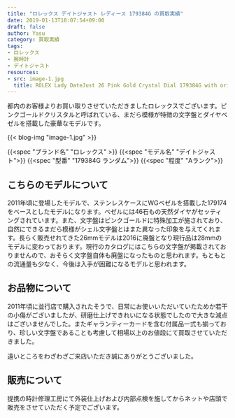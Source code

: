 ```yaml
---
title: "ロレックス デイトジャスト レディース 179384G の買取実績"
date: 2019-01-13T18:07:54+09:00
draft: false
author: Yasu
category: 買取実績
tags:
- ロレックス
- 腕時計
- デイトジャスト
resources:
- src: image-1.jpg
  title: ROLEX Lady DateJust 26 Pink Gold Crystal Dial 179384G with original box and paper
---
```


都内のお客様よりお買い取りさせていただきましたロレックスでございます。ピンクゴールドクリスタルと呼ばれている、まだら模様が特徴の文字盤とダイヤベゼルを搭載した豪華なモデルです。

{{< blog-img "image-1.jpg" >}}

{{<spec "ブランド名" "ロレックス" >}}
{{<spec "モデル名" "デイトジャスト">}}
{{<spec "型番" "179384G ランダム">}}
{{<spec "程度" "Aランク">}}

## こちらのモデルについて

2011年頃に登場したモデルで、ステンレスケースにWGベゼルを搭載した179174をベースとしたモデルになります。ベゼルには46石もの天然ダイヤがセッティングされています。また、文字盤はピンクゴールドに特殊加工が施されており、自然にできるまだら模様がシェル文字盤とはまた異なった印象を与えてくれます。長らく販売せれてきた26mmモデルは2016に廃盤となり現行品は28mmのモデルに変わっております。現行のカタログにはこちらの文字盤が掲載されておりませんので、おそらく文字盤自体も廃盤になったものと思われます。もともとの流通量も少なく、今後は入手が困難になるモデルと思われます。

## お品物について

2011年頃に並行店で購入されたそうで、日常にお使いいただいていたためか若干の小傷がございましたが、研磨仕上げできれいになる状態でしたので大きな減点はございませんでした。またギャランティーカードを含む付属品一式も揃っており、珍しい文字盤であることも考慮して相場以上のお値段にて買取させていただきました。

遠いところをわざわざご来店いただき誠にありがとうございました。

## 販売について

提携の時計修理工房にて外装仕上げおよび内部点検を施してからネットや店頭で販売をさせていただく予定でございます。


<!-- 埼玉県
　越谷市、草加市、川口地、三郷市、春日部市、吉川市、八潮市、
千葉県
　柏市、野田市、
東京都
　足立区、葛飾区、
栃木県
　古河市、佐野市
群馬県 -->
